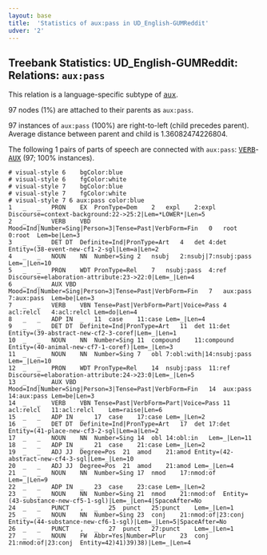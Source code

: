 ```yaml
---
layout: base
title:  'Statistics of aux:pass in UD_English-GUMReddit'
udver: '2'
---
```


## Treebank Statistics: UD_English-GUMReddit: Relations: `aux:pass`

This relation is a language-specific subtype of <tt><a href="en_gumreddit-dep-aux.html">aux</a></tt>.

97 nodes (1%) are attached to their parents as `aux:pass`.

97 instances of `aux:pass` (100%) are right-to-left (child precedes parent).
Average distance between parent and child is 1.36082474226804.

The following 1 pairs of parts of speech are connected with `aux:pass`: <tt><a href="en_gumreddit-pos-VERB.html">VERB</a></tt>-<tt><a href="en_gumreddit-pos-AUX.html">AUX</a></tt> (97; 100% instances).


~~~ conllu
# visual-style 6	bgColor:blue
# visual-style 6	fgColor:white
# visual-style 7	bgColor:blue
# visual-style 7	fgColor:white
# visual-style 7 6 aux:pass	color:blue
1	_	_	PRON	EX	PronType=Dem	2	expl	2:expl	Discourse=context-background:22->25:2|Lem=*LOWER*|Len=5
2	_	_	VERB	VBD	Mood=Ind|Number=Sing|Person=3|Tense=Past|VerbForm=Fin	0	root	0:root	Lem=be|Len=3
3	_	_	DET	DT	Definite=Ind|PronType=Art	4	det	4:det	Entity=(38-event-new-cf1-2-sgl|Lem=a|Len=2
4	_	_	NOUN	NN	Number=Sing	2	nsubj	2:nsubj|7:nsubj:pass	Lem=_|Len=10
5	_	_	PRON	WDT	PronType=Rel	7	nsubj:pass	4:ref	Discourse=elaboration-attribute:23->22:0|Lem=_|Len=4
6	_	_	AUX	VBD	Mood=Ind|Number=Sing|Person=3|Tense=Past|VerbForm=Fin	7	aux:pass	7:aux:pass	Lem=be|Len=3
7	_	_	VERB	VBN	Tense=Past|VerbForm=Part|Voice=Pass	4	acl:relcl	4:acl:relcl	Lem=do|Len=4
8	_	_	ADP	IN	_	11	case	11:case	Lem=_|Len=4
9	_	_	DET	DT	Definite=Ind|PronType=Art	11	det	11:det	Entity=(39-abstract-new-cf2-3-coref|Lem=_|Len=1
10	_	_	NOUN	NN	Number=Sing	11	compound	11:compound	Entity=(40-animal-new-cf7-1-coref)|Lem=_|Len=3
11	_	_	NOUN	NN	Number=Sing	7	obl	7:obl:with|14:nsubj:pass	Lem=_|Len=10
12	_	_	PRON	WDT	PronType=Rel	14	nsubj:pass	11:ref	Discourse=elaboration-attribute:24->23:0|Lem=_|Len=5
13	_	_	AUX	VBD	Mood=Ind|Number=Sing|Person=3|Tense=Past|VerbForm=Fin	14	aux:pass	14:aux:pass	Lem=be|Len=3
14	_	_	VERB	VBN	Tense=Past|VerbForm=Part|Voice=Pass	11	acl:relcl	11:acl:relcl	Lem=raise|Len=6
15	_	_	ADP	IN	_	17	case	17:case	Lem=_|Len=2
16	_	_	DET	DT	Definite=Ind|PronType=Art	17	det	17:det	Entity=(41-place-new-cf3-2-sgl|Lem=a|Len=2
17	_	_	NOUN	NN	Number=Sing	14	obl	14:obl:in	Lem=_|Len=11
18	_	_	ADP	IN	_	21	case	21:case	Lem=_|Len=2
19	_	_	ADJ	JJ	Degree=Pos	21	amod	21:amod	Entity=(42-abstract-new-cf4-3-sgl|Lem=_|Len=10
20	_	_	ADJ	JJ	Degree=Pos	21	amod	21:amod	Lem=_|Len=4
21	_	_	NOUN	NN	Number=Sing	17	nmod	17:nmod:of	Lem=_|Len=9
22	_	_	ADP	IN	_	23	case	23:case	Lem=_|Len=2
23	_	_	NOUN	NN	Number=Sing	21	nmod	21:nmod:of	Entity=(43-substance-new-cf5-1-sgl)|Lem=_|Len=4|SpaceAfter=No
24	_	_	PUNCT	,	_	25	punct	25:punct	Lem=_|Len=1
25	_	_	NOUN	NN	Number=Sing	23	conj	21:nmod:of|23:conj	Entity=(44-substance-new-cf6-1-sgl)|Lem=_|Len=5|SpaceAfter=No
26	_	_	PUNCT	,	_	27	punct	27:punct	Lem=_|Len=1
27	_	_	NOUN	FW	Abbr=Yes|Number=Plur	23	conj	21:nmod:of|23:conj	Entity=42)41)39)38)|Lem=_|Len=4

~~~


